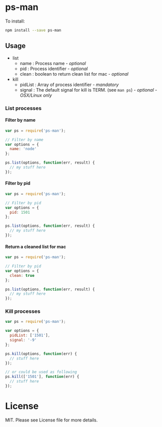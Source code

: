 # ps-man

To install:

```bash
npm install --save ps-man
```

## Usage

- list
  * name : Process name - _optional_
  * pid : Process identifier - _optional_
  * clean : boolean to return clean list for mac - _optional_
- kill
  * pidList : Array of process identifier - _mandatory_
  * signal : The  default signal for kill is TERM. (see ``man ps``) - _optional - OSX/Linux only_


### List processes

#### Filter by name
```javascript
var ps = require('ps-man');

// Filter by name
var options = {
  name: 'node'
};

ps.list(options, function(err, result) {
  // my stuff here
});
```

#### Filter by pid

```javascript
var ps = require('ps-man');

// Filter by pid
var options = {
  pid: 1501
};

ps.list(options, function(err, result) {
  // my stuff here
});
```

#### Return a cleaned list for mac

```javascript
var ps = require('ps-man');

// Filter by pid
var options = {
  clean: true
};

ps.list(options, function(err, result) {
  // my stuff here
});
```

### Kill processes

```javascript
var ps = require('ps-man');

var options = {
  pidList: ['1501'],
  signal: '-9'
};

ps.kill(options, function(err) {
  // stuff here
});

// or could be used as following
ps.kill(['1501'], function(err) {
  // stuff here
});
```

# License
MIT. Please see License file for more details.
